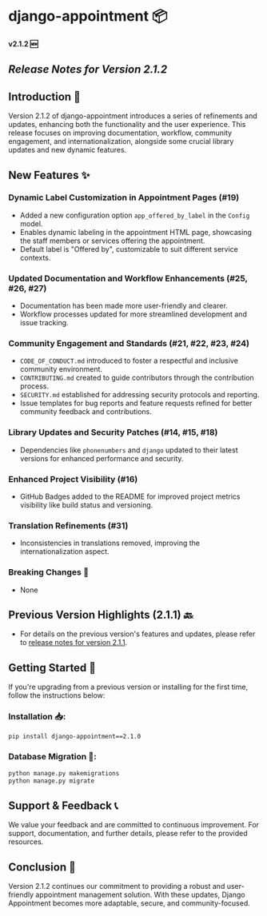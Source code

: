 # django-appointment 📦

**v2.1.2 🆕**

## ___Release Notes for Version 2.1.2___

## Introduction 📜

Version 2.1.2 of django-appointment introduces a series of refinements and updates, enhancing both the functionality and
the user experience. This release focuses on improving documentation, workflow, community engagement, and
internationalization, alongside some crucial library updates and new dynamic features.

## New Features ✨

### Dynamic Label Customization in Appointment Pages (#19)

- Added a new configuration option `app_offered_by_label` in the `Config` model.
- Enables dynamic labeling in the appointment HTML page, showcasing the staff members or services offering the
  appointment.
- Default label is "Offered by", customizable to suit different service contexts.

### Updated Documentation and Workflow Enhancements (#25, #26, #27)

- Documentation has been made more user-friendly and clearer.
- Workflow processes updated for more streamlined development and issue tracking.

### Community Engagement and Standards (#21, #22, #23, #24)

- `CODE_OF_CONDUCT.md` introduced to foster a respectful and inclusive community environment.
- `CONTRIBUTING.md` created to guide contributors through the contribution process.
- `SECURITY.md` established for addressing security protocols and reporting.
- Issue templates for bug reports and feature requests refined for better community feedback and contributions.

### Library Updates and Security Patches (#14, #15, #18)

- Dependencies like `phonenumbers` and `django` updated to their latest versions for enhanced performance and security.

### Enhanced Project Visibility (#16)

- GitHub Badges added to the README for improved project metrics visibility like build status and versioning.

### Translation Refinements (#31)

- Inconsistencies in translations removed, improving the internationalization aspect.

### Breaking Changes 🚨

- None

## Previous Version Highlights (2.1.1) 🔙

- For details on the previous version's features and updates, please refer
  to [release notes for version 2.1.1](docs/release_notes/v2_1_1.md).

## Getting Started 🚀

If you're upgrading from a previous version or installing for the first time, follow the instructions below:

### Installation 📥:

```bash
pip install django-appointment==2.1.0
```

### Database Migration 🔧:

```bash
python manage.py makemigrations
python manage.py migrate
```

## Support & Feedback 📞

We value your feedback and are committed to continuous improvement. For support, documentation, and further details,
please refer to the provided resources.

## Conclusion 🎉

Version 2.1.2 continues our commitment to providing a robust and user-friendly appointment management solution. With
these updates, Django Appointment becomes more adaptable, secure, and community-focused.
